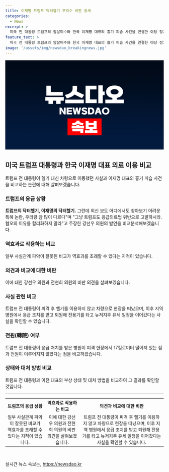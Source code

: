 ```yaml
---
title: 이재명 트럼프 닥터헬기 무리수 비판 공세
categories:
  - News
excerpt: >
  미국 전 대통령 트럼프의 암살미수와 한국 이재명 대표의 흉기 피습 사건을 연결한 야당 정치인들의 비판에 대한 기사입니다. 트럼프는 차량을 이용하고 지역 의료시설을 이용했으며, 상태도 위중하지 않았다는데 반해, 이재명 대표는 헬기를 이용하고 중상을 입었다. 두 사건을 비교하는 것은 무리가 있다는 지적이 나왔다. 야당 정치인들은 언론의 불합리한 보도와 이중잣대를 비판하며, 사람들의 눈길을 끈 이유를 주장했다. 
feature_text: >
  미국 전 대통령 트럼프의 암살미수와 한국 이재명 대표의 흉기 피습 사건을 연결한 야당 정치인들의 비판에 대한 기사입니다. 트럼프는 차량을 이용하고 지역 의료시설을 이용했으며, 상태도 위중하지 않았다는데 반해, 이재명 대표는 헬기를 이용하고 중상을 입었다. 두 사건을 비교하는 것은 무리가 있다는 지적이 나왔다. 야당 정치인들은 언론의 불합리한 보도와 이중잣대를 비판하며, 사람들의 눈길을 끈 이유를 주장했다. 
image: '/assets/img/newsdao_breakingnews.jpg'
---
```


<p><img src="/assets/img/newsdao_breakingnews.jpg" alt="cryptoinkorea 속보" /></p>

<h2 data-ke-size="size26">미국 트럼프 대통령과 한국 이재명 대표 의료 이용 비교</h2>

<p data-ke-size="size16">트럼프 전 대통령이 헬기 대신 차량으로 이동했던 사실과 이재명 대표의 흉기 피습 사건을 비교하는 논란에 대해 살펴보겠습니다.</p>

<h3><b>트럼프의 응급 상황</b></h3>

<p data-ke-size="size16"><b>트럼프의 닥터헬기, 이재명의 닥터헬기.</b> 그런데 외신 보도 어디에서도 찾아보기 어려운 특혜 논란, 우리랑 참 많이 다르다"며 "그냥 트럼프도 응급의료법 위반으로 고발하시라. 혐오의 이유를 합리화하지 말라"고 주장한 강선우 의원의 발언을 비교분석해보겠습니다.</p>

<h3><b>역효과로 작용하는 비교</b></h3>

<p data-ke-size="size16">일부 사실관계 파악이 잘못된 비교가 역효과를 초래할 수 있다는 지적이 있습니다.</p>

<h3><b>의견과 비교에 대한 비판</b></h3>

<p data-ke-size="size16">이에 대한 강선우 의원과 전현희 의원의 비판 의견을 살펴보겠습니다.</p>

<h3><b>사실 관련 비교</b></h3>

<p data-ke-size="size16">트럼프 전 대통령이 피격 후 헬기를 이용하지 않고 차량으로 현장을 떠났으며, 이후 지역 병원에서 응급 조치를 받고 퇴원해 전용기를 타고 뉴저지주 유세 일정을 이어갔다는 사실을 확인할 수 있습니다.</p>

<h3><b>전원(轉院) 여부</b></h3>

<p data-ke-size="size16">트럼프 전 대통령이 응급 처치를 받은 병원이 피격 현장에서 17킬로미터 떨어져 있는 점과 전원이 이루어지지 않았다는 점을 비교하겠습니다.</p>

<h3><b>상태와 대처 방법 비교</b></h3>

<p data-ke-size="size16">트럼프 전 대통령과 이전 대표의 부상 상태 및 대처 방법을 비교하여 그 결과를 확인할 것입니다.</p>

<hr>

<table>
  <tr>
    <td style="text-align: center; height: 17px;"><b>트럼프의 응급 상황</b></td>
    <td style="text-align: center; height: 17px;"><b>역효과로 작용하는 비교</b></td>
    <td style="text-align: center; height: 17px;"><b>의견과 비교에 대한 비판</b></td>
  </tr>
  <tr>
    <td style="text-align: center; height: 17px;">일부 사실관계 파악이 잘못된 비교가 역효과를 초래할 수 있다는 지적이 있습니다.</td>
    <td style="text-align: center; height: 17px;">이에 대한 강선우 의원과 전현희 의원의 비판 의견을 살펴보겠습니다.</td>
    <td style="text-align: center; height: 17px;">트럼프 전 대통령이 피격 후 헬기를 이용하지 않고 차량으로 현장을 떠났으며, 이후 지역 병원에서 응급 조치를 받고 퇴원해 전용기를 타고 뉴저지주 유세 일정을 이어갔다는 사실을 확인할 수 있습니다.</td>
  </tr>
</table>

<p data-ke-size="size16">&nbsp;</p>
실시간 뉴스 속보는, <a href="https://newsdao.kr" rel="dofollow">https://newsdao.kr</a>


